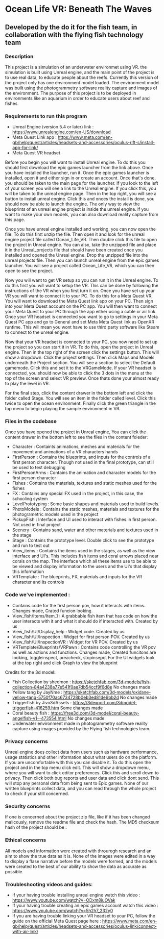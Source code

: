 # Ocean Life VR: Beneath The Waves
## Developed by the do it for the fish team, in collaboration with the flying fish technology team

### Description 
This project is a simulation of an underwater environmet using VR. the simulation is built using Unreal engine, and the main point of the project is to use real data, to educate people about the reefs. Currently this version of the project only has one environment model loaded. The environment model was built using the photogrammetry software reality capture and images of the environment. The purpose of this project is to be deployed in environments like an aquarium in order to educate users about reef and fishes.

### Requirements to run this program
- Unreal Engine (version 5.4 or later) link : https://www.unrealengine.com/en-US/download
- Meta Quest Link app : https://www.meta.com/en-gb/help/quest/articles/headsets-and-accessories/oculus-rift-s/install-app-for-link/
- Meta Quest VR headset

Before you begin you will want to install Unreal engine. To do this you should first download the epic games launcher from the link above. Once you have installed the launcher, run it. Once the epic games 
launcher is installed, open it and either sign in or create an account. Once that's done, you should be taken to the main page for the launcher. If you look to the left of your screen you will see a link to the Unreal engine. If you click this, you will be taken to the unreal engine page. Then in the top right, you will see a button to install unreal engine. Click this and onces the install is done, you should now be able to launch the engine. The only way to view the blueprints of an unreal engine project is inside the unreal engine. If you want to make your own models, you can also download reality capture from this page. 

Once you have unreal engine installed and working, you can now open the file. To do this first unzip the file. Then open it and look for the unreal engine project file called Ocean_Life_VR. Then double click this file to open the project in Unreal engine. You can also, take the unzipped file and place it in the Unreal_projects file that should have been created once you installed and opened the Unreal engine. Drop the unzipped file into the unreal projects file. Then you can launch unreal engine from the epic games launcher. You will see a project called Ocean_Life_VR, which you can then open to see the project.

Now you will want to get VR setup so you can run it in the Unreal engine. To do this first you will want to setup the VR. This can be done by following the instructions of the VR when you first turn it on. Once you have set up your VR you will want to connect it to your PC. To do this for a Meta Quest VR, You will want to download the Meta Quest link app on your PC. Then sign into your Meta Quest account on the PC app. You will then want to connect your Meta Quest to your PC through the app either using a cable or air link. Once your VR headset is connected you want to go to settings in your Meta Quest PC app and go to General and set Meta Meta Quest link as OpenXR runtime. This will mean you wont have to use third party software like Steam to connect to the unreal engine. 

Now that your VR headset is connected to your PC, you now need to set up the project so you can start it in VR. To do this, open the project in Unreal engine. Then in the top right of the screen click the settings button. This will show a dropdown. Click the project settings. Then click Maps and Models underneath the Project section. You will see a section to select the Default gamemode. Click this and set it to the VRGameMode. If your VR headset is connected, you should now be able to click the 3 dots in the menu at the top of the screen and select VR preview. Once thats done your almost ready to play the level in VR. 

For the final step, click the content drawer in the bottom left and click the folder called Stage. You will see an item in the folder called level. Click this twice to open the ocean environment. Finally click the green triangle in the top menu to begin playing the sample environment in VR. 

### Files in the codebase
Once you have opened the project in Unreal engine, You can click the content drawer in the bottom left to see the files in the content foleder: 
- Character : Containts animations, meshes and materials for the movement and animations of a VR characters hands 
- FirstPerson : Contains the blueprints, and inputs for the controls of a first person character. Though not used in the final prototype, can still be used to test debugging
- FirstPersonArms : Contains the animation and character models for the first person character
- Fishes : Contains the materials, textures and static meshes used for the fishes
- FX : Contains any special FX used in the project, in this case, the schooling system
- LevelPrototyping : Some basic shapes and materials used to build levels.
- PhotoModels : Contains the static meshes, materials and textures for the photogrametric models used in the project
- PickupFish : Interface and UI used to interact with fishes in first person. Not used in final project
- Scenery : Contains sand, water and other materials and textures used in the stage
- Stage : Contains the prototype level. Double click to see the prototype and run to test out
- View_items : Contains the items used in the stages, as well as the view interface and UI's. This includes fish items and coral arrows placed near corals on the map. The interface which all these items use to be able to be viewed and display information to the users and the UI's that display this information
- VRTemplate : The blueprints, FX, materials and inputs for the VR character and its controls

### Code we've implemented : 
- Contains code for the first person pov, how it interacts with items. Changes made, Crated funcion looking. 
- View_fish/Items/Item_1 : A grabbable fish item that has code on how the user interacts with it and what it should do if interacted with. Created by us
- View_fish/UI/Display_help : Widget code. Created by us
- View_fish/UI/Inspection : Widget for first person POV. Created by us
- View_fish/UI/InspectionVR : Widget for VR POV. Created by us
- VRTemplate/Blueprints/VRPawn : Contains code controlling the VR pov as well as actions and functions. Changes made, Created funcitons are looking, toggleinspect, areacheck, stopinsepct
For the UI widgets look at the top right and click Graph to view the blueprint


Credits for the 3d model: 
- Fish Collection by shedmon : https://sketchfab.com/3d-models/fish-collection-84a4238a77e541f0ae7db54ccf9f6d8e No changes made
- Yellow tang by JayNme : https://sketchfab.com/3d-models/oxidane-yellow-tang-5750f70ac6734728b0eb3ed81de9bb2d No changes made
- Triggerfish by Jivo3dAssets : https://3dexport.com/3dmodel-triggerfish-416259.htm Some changes made
- Coral beauty fish : https://free3d.com/3d-model/coral-beauty-angelfish-v1--473554.html No changes made
- Underwater environment made in photogrammetry software reality capture using images provided by the Flying fish technologies team. 

### Privacy concerns
Unreal engine does collect data from users such as hardware performance, usage statistics and other information about what users do on the platform. If you are uncomfortable with this you can disable it. To do this open the project and in the top menu click edit. This will show a dropdown menu, where you will want to click editor preferences. Click this and scroll down to privacy. Then click both bug reports and user data and click dont send. This will stop any personal data from being sent to Epic games. None of our written blueprints collect data, and you can read through the whole project to check if your still concerned.

### Security concerns
If one is concerned about the project zip file, like if it has been changed malicously, remove the readme file and check the hash. The MD5 checksum hash of the project should be :  

### Ethical concerns
All models and information were created with throurogh research and an aim to show the true data as it is. None of the images were edited in a way to display a flase narrative before the models were formed, and the models were created to the best of our ability to show the data as accurate as possible. 

### Troubleshooting videos and guides:
- If your having trouble installing unreal engine watch this video : https://www.youtube.com/watch?v=ODxm8iuOVak
- If your having trouble creating an epic games account watch this video : https://www.youtube.com/watch?v=5h2h7_232y0
- If you are having trouble linking your VR headset to your PC, follow the guide on the official Meta Quest page here : https://www.meta.com/en-gb/help/quest/articles/headsets-and-accessories/oculus-link/connect-with-air-link/
